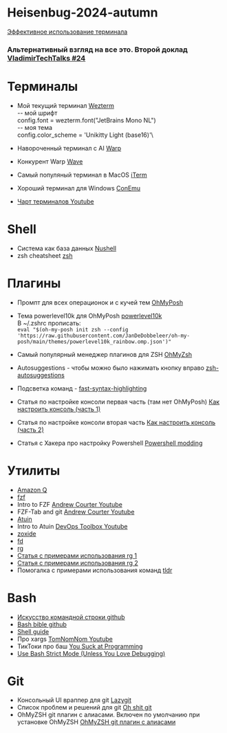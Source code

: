 # Heisenbug-2024-autumn 
[Эффективное использование терминала](https://heisenbug.ru/talks/7961554dec8545978ce9a6b877eff94d/)

### Альтернативный взгляд на все это. Второй доклад [VladimirTechTalks #24](https://vk.com/video-178974757_456239050)

# Терминалы
- Мой текущий терминал [Wezterm](https://wezfurlong.org/wezterm/index.html)\
  -- мой шрифт\
  config.font = wezterm.font("JetBrains Mono NL")\
  -- моя тема\
  config.color_scheme = 'Unikitty Light (base16)'\

- Навороченный терминал с AI [Warp](https://www.warp.dev/best-mac-terminal)
- Конкурент Warp [Wave](https://www.waveterm.dev/)
- Самый популяный терминал в MacOS [iTerm](https://iterm2.com/)
- Хороший терминал для Windows [ConEmu](https://conemu.github.io/)
- [Чарт терминалов Youtube](https://www.youtube.com/watch?v=WxzYtdIcHnQ)


# Shell
- Система как база данных [Nushell](https://www.nushell.sh/)
- zsh cheatsheet [zsh](https://www.bash2zsh.com/zsh_refcard/refcard.pdf)

# Плагины
- Промпт для всех операционок и с кучей тем [OhMyPosh](https://ohmyposh.dev/)
- Тема powerlevel10k для OhMyPosh [powerlevel10k](https://github.com/JanDeDobbeleer/oh-my-posh/blob/main/themes/powerlevel10k_rainbow.omp.json)\
В ~/.zshrc прописать:\
 ```eval "$(oh-my-posh init zsh --config 'https://raw.githubusercontent.com/JanDeDobbeleer/oh-my-posh/main/themes/powerlevel10k_rainbow.omp.json')"```


- Самый популярный менеджер плагинов для ZSH [OhMyZsh](https://ohmyz.sh/)
- Autosuggestions - чтобы можно было нажимать кнопку вправо [zsh-autosuggestions](https://github.com/zsh-users/zsh-autosuggestions/blob/master/INSTALL.md)
- Подсветка команд - [fast-syntax-highlighting](https://github.com/zdharma-continuum/fast-syntax-highlighting)
- Статья по настройке консоли первая часть (там нет OhMyPosh) [Как настроить консоль (часть 1)](https://medium.com/@anton.smolianin/%D0%BA%D0%B0%D0%BA-%D0%BD%D0%B0%D1%81%D1%82%D1%80%D0%BE%D0%B8%D1%82%D1%8C-%D0%BA%D0%BE%D0%BD%D1%81%D0%BE%D0%BB%D1%8C-%D1%87%D0%B0%D1%81%D1%82%D1%8C-1-7c277cb18443)
- Статья по настройке консоли вторая часть [Как настроить консоль (часть 2)](https://medium.com/@anton.smolianin/%D0%BA%D0%B0%D0%BA-%D0%BD%D0%B0%D1%81%D1%82%D1%80%D0%BE%D0%B8%D1%82%D1%8C-%D0%BA%D0%BE%D0%BD%D1%81%D0%BE%D0%BB%D1%8C-%D1%87%D0%B0%D1%81%D1%82%D1%8C-2-1f24c54becd4?source=your_stories_page-------------------------------------)
- Статья с Хакера про настройку Powershell [Powershell modding](https://xakep.ru/2024/09/17/powershell-modding/)

# Утилиты
- [Amazon Q](https://aws.amazon.com/ru/q/)
- [fzf](https://github.com/junegunn/fzf)
- Intro to FZF [Andrew Courter Youtube](https://www.youtube.com/watch?v=F8dgIPYjvH8)
- FZF-Tab and git [Andrew Courter Youtube](https://www.youtube.com/watch?v=-B5MTJXW-vA&t=1s)
- [Atuin](https://docs.atuin.sh/)
- Intro to Atuin [DevOps Toolbox Youtube](https://www.youtube.com/watch?v=Em0TdAftXAA&t=1s)
- [zoxide](https://github.com/ajeetdsouza/zoxide)
- [fd](https://github.com/sharkdp/fd)
- [rg](https://github.com/BurntSushi/ripgrep)
- [Статья с примерами использования rg 1](https://mariusschulz.com/blog/fast-searching-with-ripgrep)
- [Статья с примерами использования rg 2](https://codapi.org/try/ripgrep/#partial-matches)
- Помогалка с примерами использования команд [tldr](https://github.com/tldr-pages/tldr)

# Bash
- [Искусство командной строки github](https://github.com/jlevy/the-art-of-command-line/blob/master/README-ru.md)
- [Bash bible github](https://github.com/dylanaraps/pure-bash-bible?tab=readme-ov-file)
- [Shell guide](https://google.github.io/styleguide/shellguide.html)
- Про xargs [TomNomNom Youtube](https://www.youtube.com/watch?v=HK1wAV9x4-A)
- ТикТоки про баш [You Suck at Programming](https://ysap.sh/)
- [Use Bash Strict Mode (Unless You Love Debugging)](http://redsymbol.net/articles/unofficial-bash-strict-mode/)

# Git
- Консольный UI враппер для git [Lazygit](https://github.com/jesseduffield/lazygit)
- Список проблем и решений для git [Oh shit git](https://ohshitgit.com/)
- OhMyZSH git плагин с алиасами. Включен по умолчанию при установке OhMyZSH [OhMyZSH git плагин с алиасами](https://github.com/ohmyzsh/ohmyzsh/blob/master/plugins/git/git.plugin.zsh)
